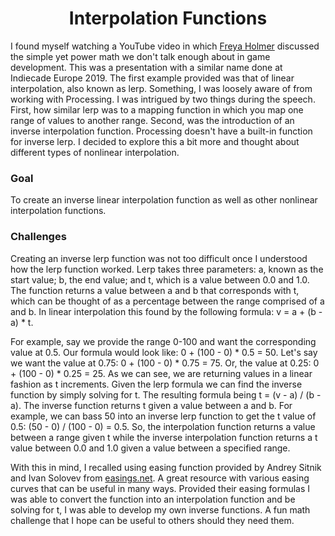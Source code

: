 <h1 align="center">Interpolation Functions</h1>

<p>
I found myself watching a YouTube video in which <a href="https://www.youtube.com/watch?v=R6UB7mVO3fY">Freya Holmer</a> discussed the simple yet power math we don't talk enough about in game development. This was a presentation with a similar name done at Indiecade Europe 2019. The first example provided was that of linear interpolation, also known as lerp. Something, I was loosely aware of from working with Processing. I was intrigued by two things during the speech. First, how similar lerp was to a mapping function in which you map one range of values to another range. Second, was the introduction of an inverse interpolation function. Processing doesn't have a built-in function for inverse lerp. I decided to explore this a bit more and thought about different types of nonlinear interpolation.
</p>

<h3>Goal</h3>
<p>
To create an inverse linear interpolation function as well as other nonlinear interpolation functions.
</p>

<h3>Challenges</h3>
<p>
Creating an inverse lerp function was not too difficult once I understood how the lerp function worked. Lerp takes three parameters: a, known as the start value; b, the end value; and t, which is a value between 0.0 and 1.0. The function returns a value between a and b that corresponds with t, which can be thought of as a percentage between the range comprised of a and b. In linear interpolation this found by the following formula: v = a + (b - a) * t.
</p>
 
<p>
For example, say we provide the range 0-100 and want the corresponding value at 0.5. Our formula would look like: 0 + (100 - 0) * 0.5 = 50. Let's say we want the value at 0.75: 0 + (100 - 0) * 0.75 = 75. Or, the value at 0.25: 0 + (100 - 0) * 0.25 = 25. As we can see, we are returning values in a linear fashion as t increments. Given the lerp formula we can find the inverse function by simply solving for t. The resulting formula being t = (v - a) / (b - a). The inverse function returns t given a value between a and b. For example, we can bass 50 into an inverse lerp function to get the t value of 0.5: (50 - 0) / (100 - 0) = 0.5. So, the interpolation function returns a value between a range given t while the inverse interpolation function returns a t value between 0.0 and 1.0 given a value between a specified range.
</p>
 
<p>
With this in mind, I recalled using easing function provided by Andrey Sitnik and Ivan Solovev from <a href="https://easings.net">easings.net</a>. A great resource with various easing curves that can be useful in many ways. Provided their easing formulas I was able to convert the function into an interpolation function and be solving for t, I was able to develop my own inverse functions. A fun math challenge that I hope can be useful to others should they need them.
</p>
 
<!-- <p align="center">
  <img alt="Trominotris" width="300" align="center" src="https://github.com/yahirRendon/veiled-project/blob/main/projects/binary_message_public/output/binary_msg_visual.png" alt="visual"/>
  <img alt="Sweep Game" width="300" align="center" src="https://github.com/yahirRendon/veiled-project/blob/main/projects/binary_message_public/output/binary_msg_binary.png" alt="binary"/>
  <img alt="Game of Life"width="300" align="center" src="https://github.com/yahirRendon/veiled-project/blob/main/projects/binary_message_public/output/binary_msg_text.png" alt="text"/>
</p> -->



